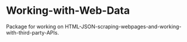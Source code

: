 # Working-with-Web-Data
Package for working on HTML-JSON-scraping-webpages-and-working-with-third-party-APIs.
